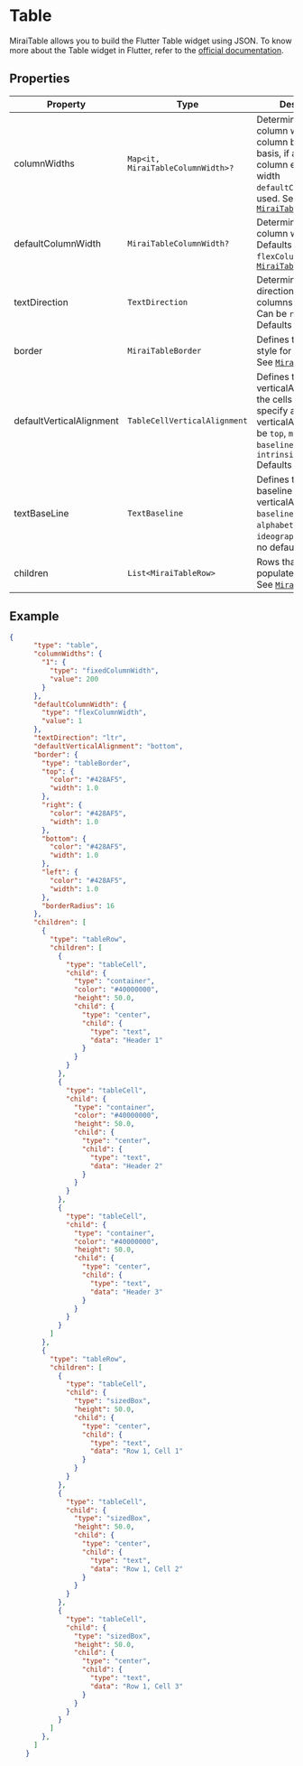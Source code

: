 # Table

MiraiTable allows you to build the Flutter Table widget using JSON.
To know more about the Table widget in Flutter, refer to the [official documentation](https://api.flutter.dev/flutter/widgets/Table-class.html).

## Properties

| Property                 | Type                              | Description                                                                                                                                                                                                     |
| ------------------------ | --------------------------------- | --------------------------------------------------------------------------------------------------------------------------------------------------------------------------------------------------------------- |
| columnWidths             | `Map<it, MiraiTableColumnWidth>?` | Determines the column width on a column by column basis, if a particular column entry has null width `defaultColumnWidth` is used. See [`MiraiTableColumnWidth`](./../styles_and_attributes/table_column_width) |
| defaultColumnWidth       | `MiraiTableColumnWidth?`          | Determines the  default column width. Defaults to `flexColumnWidth`. See [`MiraiTableColumnWidth`](./../styles_and_attributes/table_column_width)                                                               |
| textDirection            | `TextDirection`                   | Determines the direction in which the columns are ordered. Can be `rtl` or `ltr`. Defaults to `rtl`.                                                                                                            |
| border                   | `MiraiTableBorder`                | Defines the border style for `MiraiTable`. See [`MiraiTableBorder`](./table_border).                                                                                                                            |
| defaultVerticalAlignment | `TableCellVerticalAlignment`      | Defines the verticalAlignment for the cells that don't specify a verticalAlignment. Can be `top`, `middle`, `bottom`, `baseline`, `fill` & `intrinsicHeight` Defaults to `top`.                                 |
| textBaseLine             | `TextBaseline`                    | Defines the text baseline to use when verticalAlignment is `baseline`. Can be `alphabetic` or `ideographic`. There is no default value.                                                                         |
| children                 | `List<MiraiTableRow>`             | Rows that will be populated in the table. See [`MiraiTableRow`](./table_row).                                                                                                                                   |

## Example

```json
{
      "type": "table",
      "columnWidths": {
        "1": {
          "type": "fixedColumnWidth",
          "value": 200
        }
      },
      "defaultColumnWidth": {
        "type": "flexColumnWidth",
        "value": 1
      },
      "textDirection": "ltr",
      "defaultVerticalAlignment": "bottom",
      "border": {
        "type": "tableBorder",
        "top": {
          "color": "#428AF5",
          "width": 1.0
        },
        "right": {
          "color": "#428AF5",
          "width": 1.0
        },
        "bottom": {
          "color": "#428AF5",
          "width": 1.0
        },
        "left": {
          "color": "#428AF5",
          "width": 1.0
        },
        "borderRadius": 16
      },
      "children": [
        {
          "type": "tableRow",
          "children": [
            {
              "type": "tableCell",
              "child": {
                "type": "container",
                "color": "#40000000",
                "height": 50.0,
                "child": {
                  "type": "center",
                  "child": {
                    "type": "text",
                    "data": "Header 1"
                  }
                }
              }
            },
            {
              "type": "tableCell",
              "child": {
                "type": "container",
                "color": "#40000000",
                "height": 50.0,
                "child": {
                  "type": "center",
                  "child": {
                    "type": "text",
                    "data": "Header 2"
                  }
                }
              }
            },
            {
              "type": "tableCell",
              "child": {
                "type": "container",
                "color": "#40000000",
                "height": 50.0,
                "child": {
                  "type": "center",
                  "child": {
                    "type": "text",
                    "data": "Header 3"
                  }
                }
              }
            }
          ]
        },
        {
          "type": "tableRow",
          "children": [
            {
              "type": "tableCell",
              "child": {
                "type": "sizedBox",
                "height": 50.0,
                "child": {
                  "type": "center",
                  "child": {
                    "type": "text",
                    "data": "Row 1, Cell 1"
                  }
                }
              }
            },
            {
              "type": "tableCell",
              "child": {
                "type": "sizedBox",
                "height": 50.0,
                "child": {
                  "type": "center",
                  "child": {
                    "type": "text",
                    "data": "Row 1, Cell 2"
                  }
                }
              }
            },
            {
              "type": "tableCell",
              "child": {
                "type": "sizedBox",
                "height": 50.0,
                "child": {
                  "type": "center",
                  "child": {
                    "type": "text",
                    "data": "Row 1, Cell 3"
                  }
                }
              }
            }
          ]
        },
      ]
    }
```